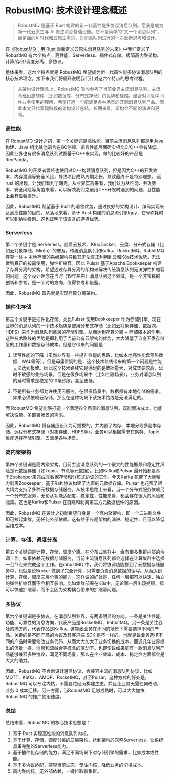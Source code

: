 # RobustMQ: 技术设计理念概述

> RobustMQ 是基于 Rust 构建的新一代高性能多协议消息队列。愿景是成为新一代云原生与 AI 原生消息基础设施。它不是简单的"又一个消息队列"，而是面向AI时代和云原生需求，对消息队列进行的一次重新思考和设计。

在[《RobustMQ：用 Rust 重新定义云原生消息队列的未来》](01.md)中我们定义了RobustMQ 有六个特点：高性能、Serverless、插件式存储、极简高内聚架构、 计算/存储/调度分离、多协议。

整体来看，这六个特点就是 RobustMQ 希望成为新一代高性能多协议消息队列的核心技术理念。接下来我们将展开说明我们针对这六个特点的思考过程。

> 从架构设计理念上，RobustMQ 吸收参考了当前业界主流消息队列、主流基础设施软件（比如数据库、分布式存储）的优势和缺陷。结合对消息中间件业务使用的理解，希望打造一个能满足各种场景的开源消息队列产品。因此本文只代表现阶段的架构设计总结。长期来看，架构会不断的演进和更新。 

### 高性能

在 RobustMQ 设计之初，第一个关键词是高性能。目前主流消息队列都是用Java 构建，Java 相比其他语言在GC停顿、语言性能层面确实相比C/C++会有降低。因此业界也有很多消息队列试图基于C++来实现，做的比较好的产品是RedPanda。

RobustMQ 的开发者曾经也使用过C++构建消息队列，但是因为C++的开发效率，内存泄漏等安全风险，导致项目成熟周期太长，导致最终不是特别理想。 而 rust 的出现，让我们看到了曙光。从业界实践来看，我们认为从性能、开发效率、安全风险等角度来看，可以解决我们之前用C++开发时遇到的问题，且性能上会有显著提升。

因此，RobustMQ 希望基于 Rust 的语言优势，通过良好的架构设计、编码实现来达到高性能的目的。从落地来看，基于 Rust 构建的消息流引擎Iggy，它号称耗时可以到纳秒级别。这也证明了该语言的选择优势。

### Serverless
第二个关键字是 Serverless。随着云技术、K8s/Docker、云盘、分布式存储（比如云对象存储，MinIo）的普及。传统消息队列如Kafka、RocketMQ、RabbitMQ 存算一体 + 本地存储的系统架构导致其无法真正利用到云和K8s技术优势。无法做到真正的按需使用，弹性扩缩容。因此 Pulsar 基于Apache Bookkeeper 构建了存算分离的架构。希望通过存算分离的架构来解决传统消息队列无法弹性扩缩容的问题。这个设计理念在当时（19年左右）消息队列这个领域，是一个非常棒的创新和参考，是一个对的方向，值得参考和借鉴。

因此，RobustMQ 首先就是实现存算分离架构。

### 插件化存储
第三个关键字是插件化存储。类比Pulsar 使用Bookkeeper 作为存储引擎，现在业界的消息队列的一个技术趋势是使用分布式存储（比如云对象存储、数据湖，HDFS）来作为消息队列底层的存储引擎。从而达到存算分离 + 存储降本的作用。这种技术路线的优势是即利用了当前公有云架构的优势，大大降低了自身开发存储层的工作量和数据存储成本。但是它带来的问题是：
1. 读写性能的下降（虽然业界有一些提升性能的思路，比如本地高性能盘预热数据、WAL等等），但是毋庸置疑的是，这个技术路线带来的第一个问题是性能无法达到极致。因此这个技术路线它是满足的是数据量大，对成本要求高、延时不敏感的业务场景。但是在很多场景中（比如金融场景），业务对消息队列的延时需求是稳定的10毫秒级，甚至更低。
   
2. 不是所有业务都允许使用云服务，在很多场景中，数据都有本地存储的需求。如果必须依赖云存储，那么在这种场景下该技术路线是无法满足的。

而 RobustMQ 希望能够打造一个满足各个场景的消息队列，既能解决成本、也能解决性能、多部署场景的需求。

因此，RobustMQ 将存储层设计为可插拔的。并内置了内存、本地分段多副本存储、远程分布式存储（对象存储、HDFS等）。业务可以根据需求在集群、Topic 维度选择存储引擎。去满足各种场景。

### 高内聚架构
第四个关键词是高内聚架构。目前主流消息队列的一个很大的性能瓶颈和稳定性风险是元数据存储（如Topic、节点等元数据）。比如Kafka和Pulsar 最开始都是基于Zookeeper来完成元数据存储和分布式协调的工作。今天Kafka 花费了大量精力剥离Zookeeper，基于Raft 协议构建了内置的元数据存储。Pulsar 也花费了很大精力支持了多种元数据存储服务。从技术思路上来看，当一个分布式服务依赖另一个分布式服务，无论从功能适配度，稳定性，性能来看，都会存在很大的风险和瓶颈。这也是Kafka和Pulsar 在自建和剥离第三方元数据组件的原因。

因此，RobustMQ 在设计之初就希望自身是一个高内聚架构，即一个二进制文件即可拉起集群，无任何外部依赖。这有益于长期架构的演进、稳定性、且可以降低运维成本。

### 计算、存储、调度分离
第五个关键词是计算、存储、调度分离。在分布式集群中，会有很多集群内部的协调工作。如果依赖元数据存储服务，当前主流消息队列都会选择在计算集群中选择一台节点来完成这个工作。在robustMQ 中，我们将协调功能挪到了元数据存储服务中，也就是说Broker 做到了完全计算，只需要负责消息数据的读写。从而达到计算、存储、调度三层分离的能力。这样做的好处是，任何一层都可以快速、独立的弹性扩缩容而不会相互影响。比如集群部署在K8s中，无论哪一层出现瓶颈，都可以快速扩缩容，而不会因为架构耦合带来的扩缩容问题。

### 多协议
第六个关键词是多协议。在消息队列业界，有两条明显的方向，一条是关注性能、功能、可靠性的消息方向，代表产品是RocketMQ、RabbitMQ。另一条是关注吞吐的流方向，代表作品是Kafka。这导致业务在不同的场景下需要选择不同的产品。关键的是不同产品的协议及其客户端 SDK 是不一样的。也就是说业务选择不同的产品时需要修改业务代码，从而大大加大了业务切换的成本。而近几年业界提出的流批一提、消息和流融合等概念的驱动下。也即使说如果能有一款消息队列产品能够兼容多种协议，满足不同场景，那么在企业效率、成本、稳定性方面都会是大大的助力。

因此，RobustMQ 不会新设计通信协议，会兼容主流的消息队列协议，比如MQTT、Kafka、AMQP、RocketMQ，甚至Pulsar。这种方式的好处是，RobustMQ 可以专注内核，不需要花经历构建生态。并且让业务无需任何改动，业务 0 成本迁移。另一方面，当RobustMQ 足够成熟时，可以大大加快RobustMQ 的推广使用速度。

### 总结
总结来看，RobustMQ 的核心技术思想是：
1. 基于 Rust 实现高性能的消息队列内核。
2. 基于计算、存储、调度分离的三层架构，达到架构的完整Serverless，让系统具备完整的Serverless能力。
3. 基于插件化存储的能力，满足不同场景下对存储引擎的需求，比如成本或性能。
4. 基于多协议适配，兼容当前生态，专注内核，降低业务的切换成本。
5. 高内聚内核，无外部依赖，一键拉取新集群。






